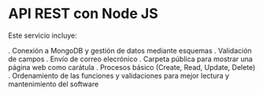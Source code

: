 # API REST con Node JS

Este servicio incluye:

. Conexión a MongoDB y gestión de datos mediante esquemas
. Validación de campos
. Envío de correo elecrónico
. Carpeta pública para mostrar una página web como carátula
. Procesos básico (Create, Read, Update, Delete)
. Ordenamiento de las funciones y validaciones para mejor lectura y mantenimiento del software